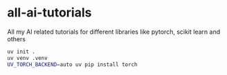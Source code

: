 # all-ai-tutorials

All my AI related tutorials for different libraries like pytorch, scikit learn and others

```bash
uv init .
uv venv .venv
UV_TORCH_BACKEND=auto uv pip install torch
```
